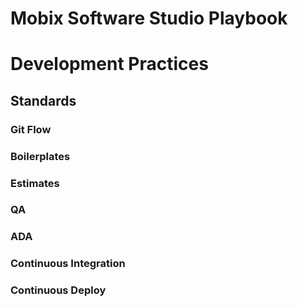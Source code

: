 # Mobix Software Studio Playbook

# Development Practices

## Standards

### Git Flow

### Boilerplates

### Estimates

### QA

### ADA

### Continuous Integration

### Continuous Deploy
